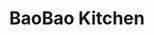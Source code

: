 ---
layout: place
title: "BaoBao Kitchen"
permalink: /north-carolina/greensboro/baobao-kitchen.html
stateAbbr: NC
stateName: North Carolina
cityName: Greensboro
place_id: ChIJa7s-JV4fU4gR1F6jtYxEq1k
photos:
  - name: >-
      places/ChIJa7s-JV4fU4gR1F6jtYxEq1k/photos/AeeoHcIGirFe4ImkWUQ9Bf75AnXtd5lpZhPazVCfRMeOi5P4bi7aAYxuF4bpvDm3_cxC_8y6xlpdbQwZqjTZzSvxbbS0FnuJTv2Yt9380MKRz-p5y3_T3-_CpHd7Vcq_vGfV082PwrrIuNkzJ05WUxCr7ykvI5YXCAOMb5IzT7YAyAPbU8UrAKr91AFe2yjxvbstXbYjU4Uaj0DOO0NWG1o9b8eE-yxKZTYLsm0OmXkz029s5U582t2_fqsH17NmnJHgwN0ddhKbQcGCTCNDBQ1In7-R8lA39UyjbJ5vxvn_fSkbhA
    widthPx: 4800
    heightPx: 3200
    authorAttributions:
      - displayName: BaoBao Kitchen
        uri: https://maps.google.com/maps/contrib/108670747612810856519
        photoUri: >-
          https://lh3.googleusercontent.com/a/ACg8ocJo01PEb2LpFsupYxXELtZs14Otan-9M7vdBq94YHrur9_xcA=s100-p-k-no-mo
    flagContentUri: >-
      https://www.google.com/local/imagery/report/?cb_client=maps_api_places.places_api&image_key=!1e10!2sAF1QipNDvegK3f1E7Xr7RbFhnLzE9DcplmRyHFWtFDzK&hl=en-US
    googleMapsUri: >-
      https://www.google.com/maps/place//data=!3m4!1e2!3m2!1sAF1QipNDvegK3f1E7Xr7RbFhnLzE9DcplmRyHFWtFDzK!2e10!4m2!3m1!1s0x88531f5e253ebb6b:0x59ab448cb5a35ed4
  - name: >-
      places/ChIJa7s-JV4fU4gR1F6jtYxEq1k/photos/AeeoHcJDCnilwZ9LUr4qtsZCKvhtlB-BL3esimLIGP_WFjbTetimN1bzbL5PmNSqgfhNjfOj5q8RHvXOnJPy02bKcsbJ_SVTldtaSB73lG8a7bpxZE1sDwV2EfJd55g99QbZrbHfhvZLjFRNnssfHU4bS_J8YH0W7vlN99U6wCEEXRai6PRRz--KUclwguXWVOsFh6Mmdz9QsYt7IhpdEF4IALT9K0lC-5VXOdb3FKBpK68OcItt5vap-DKiz-VlEwhPMYzrZnppN-I49bMCVWuNz5r4BHGRFiJb0gKLbk4r5gEDYw
    widthPx: 4800
    heightPx: 3200
    authorAttributions:
      - displayName: BaoBao Kitchen
        uri: https://maps.google.com/maps/contrib/108670747612810856519
        photoUri: >-
          https://lh3.googleusercontent.com/a/ACg8ocJo01PEb2LpFsupYxXELtZs14Otan-9M7vdBq94YHrur9_xcA=s100-p-k-no-mo
    flagContentUri: >-
      https://www.google.com/local/imagery/report/?cb_client=maps_api_places.places_api&image_key=!1e10!2sAF1QipOEbm2q2AAMhcPjO7ZYCxKqCqZMIJ3VExgBxirw&hl=en-US
    googleMapsUri: >-
      https://www.google.com/maps/place//data=!3m4!1e2!3m2!1sAF1QipOEbm2q2AAMhcPjO7ZYCxKqCqZMIJ3VExgBxirw!2e10!4m2!3m1!1s0x88531f5e253ebb6b:0x59ab448cb5a35ed4
  - name: >-
      places/ChIJa7s-JV4fU4gR1F6jtYxEq1k/photos/AeeoHcK1sPI-gYbTkSFQNfeoDPFuVjw-kbc9T4SDZpUejpOS2J_txrOmJ1yOWwAbjdZAhiGfTz8aLa5p-DtUY6JgUk0HKryMlud9k3rvnRUDRueMocmCI0HIAllkiJz_N3E2cViDAJ_wbUNlVkeK04nbobZYoTramsEeudMB4YdWqE-aatIzHuUoJ4QzCXJSbDUudaO_nyHd_gPYxP-cyg9LrDwlZIxxq2spreY8cb3VBgGYjq34j9ZyLaAzsqSkXDi6rhK9F4LyTe-ggchV8C6sBwjuWNkLS2ZjZUm8TMagAv-179IlE60Ek9A5F79Yn1u6DapB9y4aZZQwlNjKpCPSOJmHNcdwsRbUa1cG-gbBp77unf7xEcXANdkyogh-2-mZKRPuM2yTAZjUnDRAFyfqsGM_L1B1dKbpyDwAG4tb6ryDZg
    widthPx: 2309
    heightPx: 2725
    authorAttributions:
      - displayName: Bobbe Wright
        uri: https://maps.google.com/maps/contrib/102225476155335511498
        photoUri: >-
          https://lh3.googleusercontent.com/a-/ALV-UjWYzqKlaUh4bm2aAf7zk7wfIVwbA3yQD6JjuXkUsRA5ttQIrOsr=s100-p-k-no-mo
    flagContentUri: >-
      https://www.google.com/local/imagery/report/?cb_client=maps_api_places.places_api&image_key=!1e10!2sCIHM0ogKEICAgMCIirjkNQ&hl=en-US
    googleMapsUri: >-
      https://www.google.com/maps/place//data=!3m4!1e2!3m2!1sCIHM0ogKEICAgMCIirjkNQ!2e10!4m2!3m1!1s0x88531f5e253ebb6b:0x59ab448cb5a35ed4
  - name: >-
      places/ChIJa7s-JV4fU4gR1F6jtYxEq1k/photos/AeeoHcLz26c0IHz-p0WAr5dc-BVDjsbWuaCJO6xmB1F8lzmAUxAWgWqK12XYVllX9w-42z98KVtDg_gQUY82SAw6GuOS-414UCNzAtDJT91IUrmsdauHIctGWi97twNSxyRach8ujPFksHPkn8DTr79JHbLvIk9yicmyANqu8Ox4IqA4RQqieXKkmedAyxY8yi71_Uf5220q-6jyhwIMU61q5QhBpZUOlECdpqV8O0TkLSz4aAmtuPSXHV_W8uOpvQWKHudPVllTqoGK4Wz4ZhqW6pZl57BvD2F6k4Ji0MAKGPqQ7Dv8bsYa28KruFcs6-klk439KdbM_KGb_yEwmi1RNen1O5ZLBFv4pj2SCu5CrZimsT-dfclwBG_4flXULXRLQ7BqK_gY2XktDQYdkfYccGlL-CBxUXwB3vWjLpbcE9SOWlx7
    widthPx: 4032
    heightPx: 2268
    authorAttributions:
      - displayName: Bobbe Wright
        uri: https://maps.google.com/maps/contrib/102225476155335511498
        photoUri: >-
          https://lh3.googleusercontent.com/a-/ALV-UjWYzqKlaUh4bm2aAf7zk7wfIVwbA3yQD6JjuXkUsRA5ttQIrOsr=s100-p-k-no-mo
    flagContentUri: >-
      https://www.google.com/local/imagery/report/?cb_client=maps_api_places.places_api&image_key=!1e10!2sCIHM0ogKEICAgICX29f6sQE&hl=en-US
    googleMapsUri: >-
      https://www.google.com/maps/place//data=!3m4!1e2!3m2!1sCIHM0ogKEICAgICX29f6sQE!2e10!4m2!3m1!1s0x88531f5e253ebb6b:0x59ab448cb5a35ed4
  - name: >-
      places/ChIJa7s-JV4fU4gR1F6jtYxEq1k/photos/AeeoHcIo88A9AVd8GsgQ6THVL5J-Ix-UnQSsW_OI56sYFhQjPwdgJM4PdTTOr6XupEDj1MFDyuHxHXu2OKCwAA1gn3Q2XZLNdiuHnmmdO9xHYUyWmrwc0b3NLtYTy7Wup8mRSy7DRENPBF1xhpT0nhWJPoxOpSGHo2D3h5aTPoHo7IVJJTK-8PR6drh106-jWe5cGJLArp1xAWD-cCJm-36cBD6jmE42A_3_ODDaBRnrEeY8bcZQrXYmMBMkwhGyDT6b8AMNoPs7atpJjKK6DEC1GZ7ioxVgyBEwMhxFqMFANmzqB2tg-c1YUjYvBxzTLqLlJ20NhsqHlz4GWPkSypWFJIy-_8Ui5bJ4LBWMFYZGn30WnsLsUdEb0vHygzZxtQk-j0QTNFZMRhUbAsKG8iyjhyYJvIV2OZUFQ6jl4p7iEhKRkLnv
    widthPx: 3000
    heightPx: 4000
    authorAttributions:
      - displayName: Beardy Miller
        uri: https://maps.google.com/maps/contrib/114269250327497771379
        photoUri: >-
          https://lh3.googleusercontent.com/a/ACg8ocICvVuQYAPdJFMkDum-ISdaVGwsS3r8qitUrI6PLANb_UBLGjs=s100-p-k-no-mo
    flagContentUri: >-
      https://www.google.com/local/imagery/report/?cb_client=maps_api_places.places_api&image_key=!1e10!2sCIHM0ogKEICAgIDLq9Cx4wE&hl=en-US
    googleMapsUri: >-
      https://www.google.com/maps/place//data=!3m4!1e2!3m2!1sCIHM0ogKEICAgIDLq9Cx4wE!2e10!4m2!3m1!1s0x88531f5e253ebb6b:0x59ab448cb5a35ed4
  - name: >-
      places/ChIJa7s-JV4fU4gR1F6jtYxEq1k/photos/AeeoHcKMJyBnb3srhOQAtrEJPv4KzQyYk0ZLG6oN3y03OdlNA1d3Tk7bYf0Z93Sx4mmXTDVRSnp2pF2MeiB-sI-huLMAfU_kmS0spJPVWa74RMMwBvfzYMs5TvRAkZOS6piHyQZgrKwrRxWUrhchfuZugIfkT03qZYIxgydKdjhSByiebl01cBe1UHUCBrPwNb8eanTRKlpoz7bR9KR44i5MyML-4BAxLnZTnMuf6BUsKrKlUf-a70jOBCq7L-hqzsfBULlW1YNglw7x3q08eI2NpjI4yjOXA5lVQKmd1W71GmHSxOgJXGOb5ngTPfhB02FFc5J1gsi3VfKgW8QkP-PNiiyVwFQFU81siLZ-ptcE2g8AgiwuX-gioZKFUHEANz5H1c1-Afv1Rzj8LcyYOETekq8XLVN8_4KtyHlSlB-j-8iacxFW
    widthPx: 3600
    heightPx: 4800
    authorAttributions:
      - displayName: Emily W
        uri: https://maps.google.com/maps/contrib/113933797431165937756
        photoUri: >-
          https://lh3.googleusercontent.com/a/ACg8ocKTYaeZ81XoX29tGDZrxqiQrZs9JGR6BjOaR6XPvEUZcuQOsg=s100-p-k-no-mo
    flagContentUri: >-
      https://www.google.com/local/imagery/report/?cb_client=maps_api_places.places_api&image_key=!1e10!2sCIHM0ogKEICAgIDrrJu40AE&hl=en-US
    googleMapsUri: >-
      https://www.google.com/maps/place//data=!3m4!1e2!3m2!1sCIHM0ogKEICAgIDrrJu40AE!2e10!4m2!3m1!1s0x88531f5e253ebb6b:0x59ab448cb5a35ed4
  - name: >-
      places/ChIJa7s-JV4fU4gR1F6jtYxEq1k/photos/AeeoHcLV5i1E5pWyMkQRAdanA14UvWQJl-OKZOIBBjSPKedqJVaeMeFh0cr4CfBHLXgW1LYT4ZBTznW6KyoffRFMCDstJ-rzmltRdI3ozjYq98wjsnz_I7ToKW1FwXEalFimc7PrBcI2ZJV1pV6eqVY19Ss9kNG2U3cXFENGT9iIepE7EU-yGp_QA-guKSfv8oDUGcswcYgLcTbJC2GMdHSC7tLi7egpRa4lhGaVEBnu8JRlIa8ulyq0bKlDYPZXgicFq10GPMfvZrUGoETLvcINYiMNYcOZNqU2BpN_FdeWaDAnOhIJzWcLJme68DGtQOq4eicDT5mfPDXKqJEsk5yceW2qqqhIGomGnj02EnWXf5H3EYs5ofNKVTlMH8FM_bdMX1tH7reTmSlS85yP_anwcXcvCB3pXw67p3e1o5WHJFmlCw
    widthPx: 3024
    heightPx: 4032
    authorAttributions:
      - displayName: Thuy-Linh Nguyen
        uri: https://maps.google.com/maps/contrib/114593352351117245636
        photoUri: >-
          https://lh3.googleusercontent.com/a-/ALV-UjU_YjIwopvgtkRQyTgg8V6bCfR0jDGxsW01omB9c_bvT5yKy5-e=s100-p-k-no-mo
    flagContentUri: >-
      https://www.google.com/local/imagery/report/?cb_client=maps_api_places.places_api&image_key=!1e10!2sCIHM0ogKEICAgIDdvs6HeQ&hl=en-US
    googleMapsUri: >-
      https://www.google.com/maps/place//data=!3m4!1e2!3m2!1sCIHM0ogKEICAgIDdvs6HeQ!2e10!4m2!3m1!1s0x88531f5e253ebb6b:0x59ab448cb5a35ed4
  - name: >-
      places/ChIJa7s-JV4fU4gR1F6jtYxEq1k/photos/AeeoHcLlpNmEtppyUUaad5mC61Gwm3XxYO1oSHywxHZJwwK1j_vbzwqXL1S6FwHkM5Avv_EaQnzbp5z8NIBBKSrYyoilICRf8cZG9PUZhNlOIEKsDLiacGiYQVp78WGQeTqeoCIz_lAe7gMiIRHJyZRngR9w3Ev_pBh_8yGXgBH8A4h6BZDTEOo8xMSdgNTgFgqE7-M6unCHTttONF9UVr5clWqobLhq5OfmBuBfOGIu5Ej9N6HKSI24EchaKVTycqP5HaPrjQBSbDbD2K1OzJiIho8WUoXZ3BSm1fXKEu7j8XumAecFiQ9kC3463L74hErYqw3WwVNotmKGM4LK-Gl2ls4qdMczcUjrbM8qYCFVBFxUcMVOyalFkYGCxOIViZq6uFjprx5XaNDJvfyYGgRiMCtQIZNuHfNTLgZLgtibBJFBW0rR
    widthPx: 2268
    heightPx: 4032
    authorAttributions:
      - displayName: Bobbe Wright
        uri: https://maps.google.com/maps/contrib/102225476155335511498
        photoUri: >-
          https://lh3.googleusercontent.com/a-/ALV-UjWYzqKlaUh4bm2aAf7zk7wfIVwbA3yQD6JjuXkUsRA5ttQIrOsr=s100-p-k-no-mo
    flagContentUri: >-
      https://www.google.com/local/imagery/report/?cb_client=maps_api_places.places_api&image_key=!1e10!2sCIHM0ogKEICAgICX29f60QE&hl=en-US
    googleMapsUri: >-
      https://www.google.com/maps/place//data=!3m4!1e2!3m2!1sCIHM0ogKEICAgICX29f60QE!2e10!4m2!3m1!1s0x88531f5e253ebb6b:0x59ab448cb5a35ed4
  - name: >-
      places/ChIJa7s-JV4fU4gR1F6jtYxEq1k/photos/AeeoHcKKXHE5cHCez7N1txe0Blm3uL8YP-BBbtvcHpE8AE9lP8L-0LXzgHJLiCkum1d418m4R_wjFrppLn-KeeInhQBr0g2V3XVynuFE8BAn8iKjud_kF2zDBb6LPZJdzk0r5FqkthQdj8sPGOYT6F5tKKRBqwWw5-xGiszFhtha5k7drRozous4NEpBB42cumiZGPlgjjoy5NfC_iHKp4VTCfbwJVY4PoTLy5DxVWgO9fIZSYLSwBFmcc4fmVG-i5gCPfkQWL23te89OIw9vrqTeNsthHSHBv_mTrvtUmOW187QLaO4tCBM7_ExCS3Bd5r8mdcr2_2tquRWsGB1f28TkfvhpjY8dKpd0cWBx6NthIyZLVhDZDF8YVTv94xR9HyVOVgLChLNInmb_1MamXBlnCXXU_yP8hC_34Fdm05xIYM
    widthPx: 1656
    heightPx: 2208
    authorAttributions:
      - displayName: Paolo Dieu
        uri: https://maps.google.com/maps/contrib/106228566047553506468
        photoUri: >-
          https://lh3.googleusercontent.com/a-/ALV-UjWWt3fNa3eu6QU5qikhN4mMudAjgG8m8QajIzMbScobi25f00zF=s100-p-k-no-mo
    flagContentUri: >-
      https://www.google.com/local/imagery/report/?cb_client=maps_api_places.places_api&image_key=!1e10!2sCIHM0ogKEICAgIDr6IvbYA&hl=en-US
    googleMapsUri: >-
      https://www.google.com/maps/place//data=!3m4!1e2!3m2!1sCIHM0ogKEICAgIDr6IvbYA!2e10!4m2!3m1!1s0x88531f5e253ebb6b:0x59ab448cb5a35ed4
  - name: >-
      places/ChIJa7s-JV4fU4gR1F6jtYxEq1k/photos/AeeoHcIfq6mET1ZoCpc3FfPDQYM4am-fzZvOa4mIWfUbVpWcH6T9BC9dMx7rqVhlHs-XCoUqeeGmnNW6GtKSWf-obQJfhiVN1Jyk3EP1bo0LQJue6pXYhHP98dNwMJo4E_maVcRa7AVOmbTEryDcH5E8kbN9Gu3WzuKUFZVLasExptGUSMNqRmhkHc2dFi5nN3dy8XGUnC27joKBa_-iwsw9KV_NpKF4gqfKQRJEfMHONXgX1MTGL-q0CrJTRS3uaigyx9-p4GbN_IufNW_OG9qXnIAyCE02PzThpt8j1HFa8FnXQA
    widthPx: 2108
    heightPx: 1580
    authorAttributions:
      - displayName: BaoBao Kitchen
        uri: https://maps.google.com/maps/contrib/108670747612810856519
        photoUri: >-
          https://lh3.googleusercontent.com/a/ACg8ocJo01PEb2LpFsupYxXELtZs14Otan-9M7vdBq94YHrur9_xcA=s100-p-k-no-mo
    flagContentUri: >-
      https://www.google.com/local/imagery/report/?cb_client=maps_api_places.places_api&image_key=!1e10!2sAF1QipO50qh2YhaKHP3-OOsrBvK6elGA4EJrNiimbpET&hl=en-US
    googleMapsUri: >-
      https://www.google.com/maps/place//data=!3m4!1e2!3m2!1sAF1QipO50qh2YhaKHP3-OOsrBvK6elGA4EJrNiimbpET!2e10!4m2!3m1!1s0x88531f5e253ebb6b:0x59ab448cb5a35ed4
address: '2403 Battleground Ave #2, Greensboro, NC 27408, USA'
street: '2403 Battleground Ave #2'
city: Greensboro
state: NC
zip: '27408'
country: USA
neighborhood: Guilford Hills
latitude: '36.103002'
longitude: '-79.824980'
accessibility_options:
  wheelchairAccessibleParking: true
  wheelchairAccessibleEntrance: true
  wheelchairAccessibleRestroom: true
  wheelchairAccessibleSeating: true
business_status: OPERATIONAL
name: BaoBao Kitchen
google_maps_links:
  directionsUri: >-
    https://www.google.com/maps/dir//''/data=!4m7!4m6!1m1!4e2!1m2!1m1!1s0x88531f5e253ebb6b:0x59ab448cb5a35ed4!3e0
  placeUri: https://maps.google.com/?cid=6461333461526601428
  writeAReviewUri: >-
    https://www.google.com/maps/place//data=!4m3!3m2!1s0x88531f5e253ebb6b:0x59ab448cb5a35ed4!12e1
  reviewsUri: >-
    https://www.google.com/maps/place//data=!4m4!3m3!1s0x88531f5e253ebb6b:0x59ab448cb5a35ed4!9m1!1b1
  photosUri: >-
    https://www.google.com/maps/place//data=!4m3!3m2!1s0x88531f5e253ebb6b:0x59ab448cb5a35ed4!10e5
primary_type: Vietnamese Restaurant
opening_hours:
  regular: null
  current: null
secondary_opening_hours:
  regular:
    weekdayDescriptions: null
    type: null
  current:
    weekdayDescriptions: null
    type: null
phone: (336) 617-3066
price_level: PRICE_LEVEL_INEXPENSIVE
price_range: $10 &ndash; $20
rating: '4.4'
rating_count: 244
website: https://baobaokitchen.com/?utm_source=google
description: null
reviews: null
parking_options: null
payment_options: null
allow_dogs: null
curbside_pickup: null
delivery: null
dine_in: null
good_for_children: null
good_for_groups: null
good_for_sports: null
live_music: null
menu_for_children: null
outdoor_seating: null
reservable: null
restroom: null
serves_beer: null
serves_breakfast: null
serves_brunch: null
serves_cocktails: null
serves_coffee: null
serves_dinner: null
serves_dessert: null
serves_lunch: null
serves_vegetarian_food: null
serves_wine: null
takeout: null

---